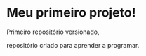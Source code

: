 # Meu primeiro projeto!
 Primeiro repositório versionado,

 repositório criado para aprender a programar.
